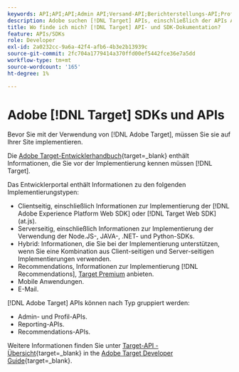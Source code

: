 ```yaml
---
keywords: API;API;API;Admin API;Versand-API;Berichterstellungs-API;Profil-API
description: Adobe suchen [!DNL Target] APIs, einschließlich der APIs Admin, Versand, Reporting und Profil .
title: Wo finde ich mich? [!DNL Target] API- und SDK-Dokumentation?
feature: APIs/SDKs
role: Developer
exl-id: 2a0232cc-9a6a-42f4-afb6-4b3e2b13939c
source-git-commit: 2fc704a1779414a370ffd00ef5442fce36e7a5dd
workflow-type: tm+mt
source-wordcount: '165'
ht-degree: 1%

---
```


# Adobe [!DNL Target] SDKs und APIs

Bevor Sie mit der Verwendung von [!DNL Adobe Target], müssen Sie sie auf Ihrer Site implementieren.

Die [Adobe Target-Entwicklerhandbuch](https://experienceleague.adobe.com/docs/target-dev/developer/overview.html){target=_blank} enthält Informationen, die Sie vor der Implementierung kennen müssen [!DNL Target].

Das Entwicklerportal enthält Informationen zu den folgenden Implementierungstypen:

* Clientseitig, einschließlich Informationen zur Implementierung der [!DNL Adobe Experience Platform Web SDK] oder [!DNL Target Web SDK] (at.js).
* Serverseitig, einschließlich Informationen zur Implementierung der Verwendung der Node.JS-, JAVA-, .NET- und Python-SDKs.
* Hybrid: Informationen, die Sie bei der Implementierung unterstützen, wenn Sie eine Kombination aus Client-seitigen und Server-seitigen Implementierungen verwenden.
* Recommendations, Informationen zur Implementierung [!DNL Recommendations], [Target Premium](/help/main/c-intro/intro.md#premium) anbieten.
* Mobile Anwendungen.
* E-Mail.

[!DNL Adobe Target] APIs können nach Typ gruppiert werden:

* Admin- und Profil-APIs.
* Reporting-APIs.
* Recommendations-APIs.

Weitere Informationen finden Sie unter [Target-API - Übersicht](https://experienceleague.adobe.com/docs/target-dev/developer/implementation/before-implement/considerations-before-you-implement-target.html){target=_blank} in the [Adobe Target Developer Guide](https://experienceleague.adobe.com/docs/target-dev/developer/overview.html?lang=en){target=_blank}.
